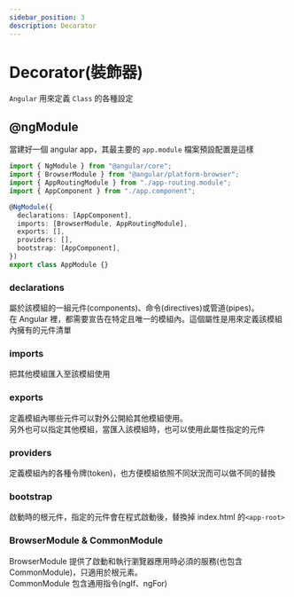 ```yaml
---
sidebar_position: 3
description: Decorator
---
```


# Decorator(裝飾器)
`Angular` 用來定義 `Class` 的各種設定

## @ngModule

當建好一個 angular app，其最主要的 `app.module` 檔案預設配置是這樣

```typescript app.module.ts
import { NgModule } from "@angular/core";
import { BrowserModule } from "@angular/platform-browser";
import { AppRoutingModule } from "./app-routing.module";
import { AppComponent } from "./app.component";

@NgModule({
  declarations: [AppComponent],
  imports: [BrowserModule, AppRoutingModule],
  exports: [],
  providers: [],
  bootstrap: [AppComponent],
})
export class AppModule {}
```

### declarations

屬於該模組的一組元件(components)、命令(directives)或管道(pipes)。<br />
在 Angular 裡，都需要宣告在特定且唯一的模組內。這個屬性是用來定義該模組內擁有的元件清單

### imports

把其他模組匯入至該模組使用

### exports

定義模組內哪些元件可以對外公開給其他模組使用。<br />
另外也可以指定其他模組，當匯入該模組時，也可以使用此屬性指定的元件

### providers

定義模組內的各種令牌(token)，也方便模組依照不同狀況而可以做不同的替換

### bootstrap

啟動時的根元件，指定的元件會在程式啟動後，替換掉 index.html 的`<app-root>`

### BrowserModule & CommonModule

BrowserModule 提供了啟動和執行瀏覽器應用時必須的服務(也包含 CommonModule)，只適用於根元素。<br />
CommonModule 包含通用指令(ngIf、ngFor)
